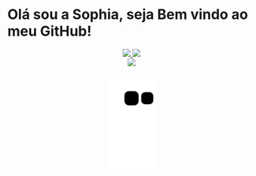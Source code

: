 # Olá sou a Sophia, seja Bem vindo ao meu GitHub!
<div align="center">
<a href="https://github.com/SophiaMel">
<img height="180em" src="https://github-readme-stats.vercel.app/api?username=SophiaMel&show_icons=true&theme=dracula&include_all_commits=true&count_private=true"/>
<img height="180em" src="https://github-readme-stats.vercel.app/api/top-langs/?username=SophiaMel&layout=compact&langs_count=7&theme=dracula"/
</div>
 <div> 
    <a href = "mailto:sophia.mello05@aluno.ifce.edu.br"><img src="https://img.shields.io/badge/-Gmail-%23333?style=for-the-badge&logo=gmail&logoColor=white" target="_blank"></a>
   
   ![snake gif](https://github.com/SophiaMel/SophiaMel/blob/output/github-contribution-grid-snake.svg)
   </div>
